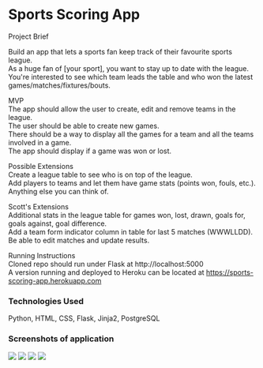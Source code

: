 # Sports Scoring App

Project Brief

Build an app that lets a sports fan keep track of their favourite sports league.\
As a huge fan of [your sport], you want to stay up to date with the league.\
You're interested to see which team leads the table and who won the latest games/matches/fixtures/bouts.

MVP\
The app should allow the user to create, edit and remove teams in the league.\
The user should be able to create new games.\
There should be a way to display all the games for a team and all the teams involved in a game.\
The app should display if a game was won or lost.

Possible Extensions\
Create a league table to see who is on top of the league.\
Add players to teams and let them have game stats (points won, fouls, etc.).\
Anything else you can think of.

Scott's Extensions\
Additional stats in the league table for games won, lost, drawn, goals for, goals against, goal difference.\
Add a team form indicator column in table for last 5 matches (WWWLLDD).\
Be able to edit matches and update results.

Running Instructions\
Cloned repo should run under Flask at http://localhost:5000\
A version running and deployed to Heroku can be located at https://sports-scoring-app.herokuapp.com

<h3>Technologies Used</h3>
Python, HTML, CSS, Flask, Jinja2, PostgreSQL

<h3>Screenshots of application</h3>

<img src="https://github.com/SJ47/codeclan_week5_project_sports_scoring_app/blob/main/static/images/screenshot-start-page.png">
<img src="https://github.com/SJ47/codeclan_week5_project_sports_scoring_app/blob/main/static/images/screenshot-league-page.png">
<img src="https://github.com/SJ47/codeclan_week5_project_sports_scoring_app/blob/main/static/images/screenshot-fixtures-page.png">
<img src="https://github.com/SJ47/codeclan_week5_project_sports_scoring_app/blob/main/static/images/screenshot-maintenance-page.png">
